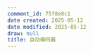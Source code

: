 ```yaml
---
comment_id: 75f8e8c1
date created: 2025-05-12
date modified: 2025-05-12
draw: null
title: 自动编码器
---
```

